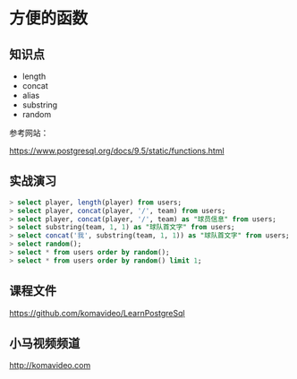 方便的函数
==========

## 知识点

* length
* concat
* alias
* substring
* random

参考网站：

https://www.postgresql.org/docs/9.5/static/functions.html

## 实战演习

~~~sql
> select player, length(player) from users;
> select player, concat(player, '/', team) from users;
> select player, concat(player, '/', team) as "球员信息" from users;
> select substring(team, 1, 1) as "球队首文字" from users;
> select concat('我', substring(team, 1, 1)) as "球队首文字" from users;
> select random();
> select * from users order by random();
> select * from users order by random() limit 1;
~~~

## 课程文件

https://github.com/komavideo/LearnPostgreSql

## 小马视频频道

http://komavideo.com
